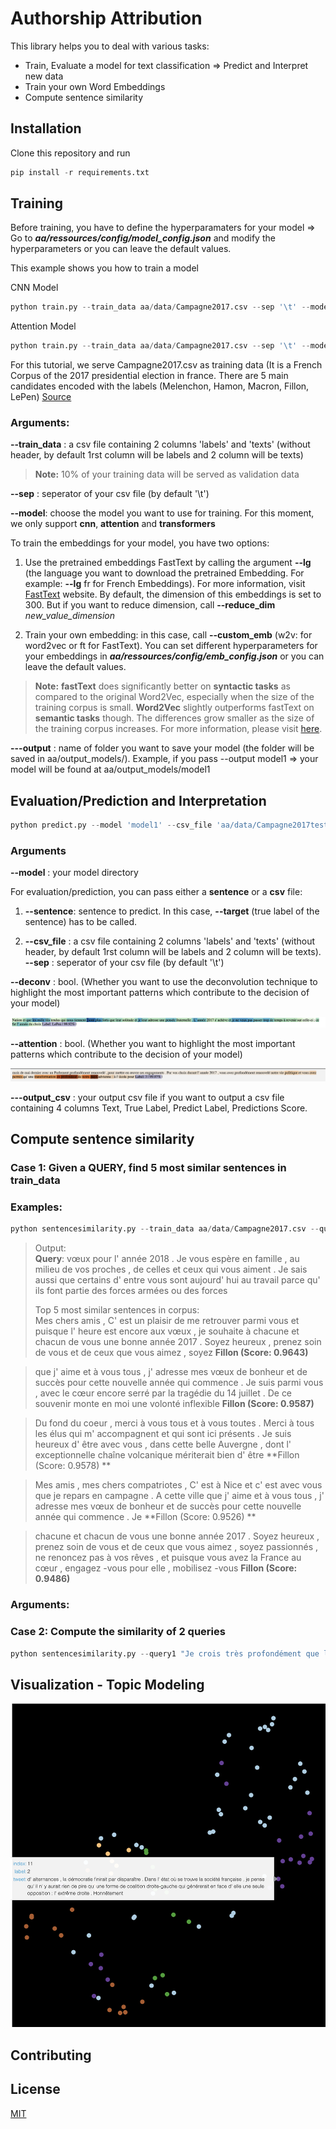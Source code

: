 # Authorship Attribution 
This library helps you to deal with various tasks: 
- Train, Evaluate a model for text classification => Predict and Interpret new data
- Train your own Word Embeddings
- Compute sentence similarity 

## Installation 
Clone this repository and run 
```python
pip install -r requirements.txt
```

## Training

Before training, you have to define the hyperparamaters for your model => Go to ***aa/ressources/config/model_config.json*** and modify the hyperparameters or you can leave the default values.   

This example shows you how to train a model 

CNN Model
```python
python train.py --train_data aa/data/Campagne2017.csv --sep '\t' --model cnn --custom_emb w2v --output test_model
```
Attention Model 

```python
python train.py --train_data aa/data/Campagne2017.csv --sep '\t' --model attention --output test_model
```
For this tutorial, we serve Campagne2017.csv as training data (It is a French Corpus of the 2017 presidential election in france. There are 5 main candidates encoded with the labels (Melenchon, Hamon, Macron, Fillon, LePen) [Source](https://choosealicense.com/licenses/mit/)

### **Arguments:** 

**--train_data** : a csv file containing 2 columns 'labels' and 'texts' (without header, by default 1rst column will be labels and 2 column will be texts)
> **Note:** 10% of your training data will be served as validation data

**--sep** : seperator of your csv file (by default '\t') 

**--model**: choose the model you want to use for training. For this moment, we only support **cnn**, **attention** and **transformers**

To train the embeddings for your model, you have two options: 

1) Use the pretrained embeddings FastText by calling the argument **--lg** (the language you want to download the pretrained Embedding. For example: **--lg** fr for French Embeddings). For more information, visit [FastText](https://fasttext.cc/docs/en/crawl-vectors.html) website. By default, the dimension of this embeddings is set to 300. But if you want to reduce dimension, call **--reduce_dim** *new_value_dimension*

2) Train your own embedding: in this case, call **--custom_emb** (w2v: for word2vec or ft for FastText). You can set different hyperparameters for your embeddings in ***aa/ressources/config/emb_config.json*** or you can leave the default values. 


> **Note:**  **fastText** does significantly better on **syntactic tasks** as compared to the original Word2Vec, especially when the size of the training corpus is small. **Word2Vec** slightly outperforms fastText on **semantic tasks** though. The differences grow smaller as the size of the training corpus increases. For more information, please visit [here](https://radimrehurek.com/gensim/auto_examples/tutorials/run_fasttext.html). 

**---output** : name of folder you want to save your model (the folder will be saved in aa/output_models/). Example, if you pass --output model1 => your model will be found at aa/output_models/model1

## Evaluation/Prediction and Interpretation 
```python
python predict.py --model 'model1' --csv_file 'aa/data/Campagne2017test.csv' --deconv True
```

### Arguments 

**--model** : your model directory 

For evaluation/prediction, you can pass either a **sentence** or a **csv** file: 

1) **--sentence**: sentence to predict. In this case, **--target** (true label of the sentence) has to be called.

2) **--csv_file** : a csv file containing 2 columns 'labels' and 'texts' (without header, by default 1rst column will be labels and 2 column will be texts). 
**--sep** : seperator of your csv file (by default '\t') 

**--deconv** :  bool. (Whether you want to use the deconvolution technique to highlight the most important patterns which contribute to the decision of your model) 

<img  src="images_ReadMe/Deconv.png"  alt="deconv"  heigth="100"/>

**--attention** :  bool. (Whether you want to highlight the most important patterns which contribute to the decision of your model) 

<img  src="images_ReadMe/attention.png"  alt="attention"  heigth="100"/>

**---output_csv** :  your output csv file if you want to output a csv file containing 4 columns Text, True Label, Predict Label, Predictions Score. 



## Compute sentence similarity 

### Case 1: Given a QUERY, find 5 most similar sentences in train_data 

### Examples: 
```python
python sentencesimilarity.py --train_data aa/data/Campagne2017.csv --query "vœux pour l' année 2018 . Je vous espère en famille , au milieu de vos proches , de celles et ceux qui vous aiment . Je sais aussi que certains d' entre vous sont aujourd' hui au travail parce qu' ils font partie des forces armées ou des forces"
```

> Output:  
> **Query**: vœux pour l' année 2018 . Je vous espère en famille ,
> au milieu de vos proches , de celles et ceux qui vous aiment . Je sais
> aussi que certains d' entre vous sont aujourd' hui au travail parce
> qu' ils font partie des forces armées ou des forces  
> 
> Top 5 most similar sentences in corpus:  
> Mes chers amis , C' est un plaisir de me retrouver parmi vous et puisque l' heure est encore aux vœux , je souhaite à chacune et chacun de vous une bonne année 2017 . Soyez heureux , prenez soin de vous et de ceux que vous aimez , soyez **Fillon (Score: 0.9643)**  

> que j' aime et à vous tous , j' adresse mes vœux de bonheur et de succès pour cette nouvelle année qui commence . Je suis parmi vous , avec le cœur encore serré par la tragédie du 14 juillet . De ce souvenir monte en moi une volonté inflexible **Fillon (Score: 0.9587)**  

> Du fond du coeur , merci à vous tous et à vous toutes . Merci à tous les élus qui m' accompagnent et qui sont ici présents . Je suis heureux d' être avec vous , dans cette belle Auvergne , dont l' exceptionnelle chaîne volcanique mériterait bien d' être **Fillon (Score: 0.9578) **

> Mes amis , mes chers compatriotes , C' est à Nice et c' est avec vous que je repars en campagne . A cette ville que j' aime et à vous tous , j' adresse mes vœux de bonheur et de succès pour cette nouvelle année qui commence . Je **Fillon (Score: 0.9526) **

> chacune et chacun de vous une bonne année 2017 . Soyez heureux , prenez soin de vous et de ceux que vous aimez , soyez passionnés , ne renoncez pas à vos rêves , et puisque vous avez la France au cœur , engagez -vous pour elle , mobilisez -vous **Fillon (Score: 0.9486)**

### Arguments:
 
### Case 2: Compute the similarity of 2 queries

```python
python sentencesimilarity.py --query1 "Je crois très profondément que l' Europe peut devenir cette puissance économique , sociale , écologique et scientifique qui pourra faire face à la Chine , aux Etats-Unis en portant ces valeurs qui nous ont faits et qui sont notre histoire commune . J' ai besoin de votre détermination pour" --query2 "vœux pour l' année 2018 . Je vous espère en famille , au milieu de vos proches , de celles et ceux qui vous aiment . Je sais aussi que certains d' entre vous sont aujourd' hui au travail parce qu' ils font partie des forces armées ou des forces"
```

## Visualization - Topic Modeling

![](images_ReadMe/clustering.png)




## Contributing


## License
[MIT](https://choosealicense.com/licenses/mit/)




